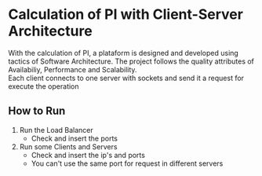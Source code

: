 # Calculation of PI with Client-Server Architecture

With the calculation of PI, a plataform is designed and developed using tactics of Software Architecture. The project follows the quality attributes of Availabiliy, Performance and Scalability. </br>
Each client connects to one server with sockets and send it a request for execute the operation

## How to Run
1. Run the Load Balancer
    - Check and insert the ports
2. Run some Clients and Servers
    - Check and insert the ip's and ports
    - You can't use the same port for request in different servers
